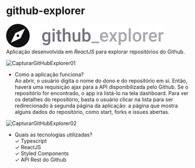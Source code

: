 # github-explorer
![Github Explorer Logo](./src/assets/logo.svg) <br />
Aplicação desenvolvida em _ReactJS_ para explorar repositórios do Github.

![CapturarGitHubExplorer01](https://user-images.githubusercontent.com/60238162/84607663-e76fc780-ae84-11ea-9166-5a75de3f5a3a.PNG)<br />


- Como a aplicação funciona? <br />
Ao abrir, o usuário digita o nome do dono e do repositório em si. Então, haverá uma requisição ajax para a API disponibilizada pelo Github.
Se o repositório for encontrado, o app irá listá-lo na tela dashboard. Para ver os detalhes do repositório, basta o usuário clicar 
na lista para ser redirecionado à segunda página da aplicação: a página que mostra alguns dados do repositório, como start, forks e issues abertas.


![CapturarGitHubExplorer02](https://user-images.githubusercontent.com/60238162/84607677-fb1b2e00-ae84-11ea-8189-f91cb2645110.PNG) <br />

- Quais as tecnologias utilizadas? <br />
✓ Typescript <br />
✓ ReactJS <br />
✓ Styled Components <br /> 
✓ API Rest do Github <br />
